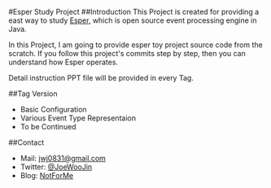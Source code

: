 #Esper Study Project
##Introduction
This Project is created for providing a east way to study [Esper](http://www.espertech.com/products/esper.php), which is open source event processing engine in Java.

In this Project, I am going to provide esper toy project source code from the scratch. If you follow this project's commits step by step, then you can understand how Esper operates.

Detail instruction PPT file will be provided in every Tag.

##Tag Version
- Basic Configuration
- Various Event Type Representaion
- To be Continued

##Contact
- Mail: jwj0831@gmail.com
- Twitter: [@JoeWooJin](https://twitter.com/JoeWooJin)
- Blog: [NotForMe](http://notforme.kr/)
